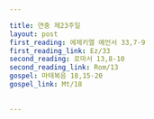 ```yaml
---

title: 연중 제23주일
layout: post 
first_reading: 에제키엘 예언서 33,7-9
first_reading_link: Ez/33
second_reading: 로마서 13,8-10
second_reading_link: Rom/13
gospel: 마태복음 18,15-20
gospel_link: Mt/18
 

---
```



